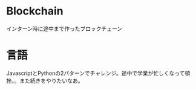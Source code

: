 # Blockchain
インターン時に途中まで作ったブロックチェーン


# 言語
JavascriptとPythonの2パターンでチャレンジ。途中で学業が忙しくなって頓挫。。また続きをやりたいなあ。
